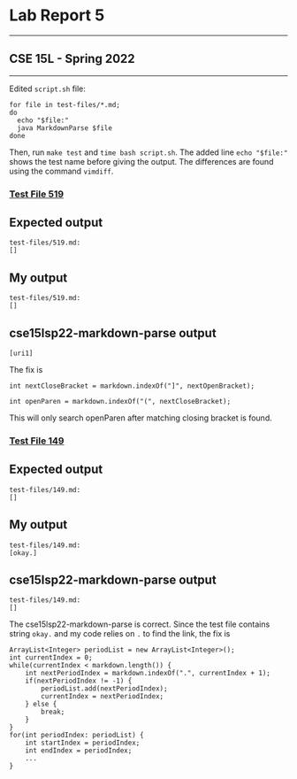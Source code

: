 # Lab Report 5
---
## CSE 15L - Spring 2022
---
Edited `script.sh` file:
```
for file in test-files/*.md;
do
  echo "$file:"
  java MarkdownParse $file
done
```
Then, run `make test` and `time bash script.sh`. The added line `echo "$file:"` shows the test name before giving the output.
The differences are found using the command `vimdiff`.

### [Test File 519](https://github.com/nidhidhamnani/markdown-parser/blob/main/test-files/519.md)
## Expected output

```
test-files/519.md:
[]
```

## My output

```
test-files/519.md:
[]
```

## cse15lsp22-markdown-parse output

```
[uri1]
```
The fix is 
```
int nextCloseBracket = markdown.indexOf("]", nextOpenBracket);

int openParen = markdown.indexOf("(", nextCloseBracket);
```
This will only search openParen after matching closing bracket is found. 

### [Test File 149](https://github.com/nidhidhamnani/markdown-parser/blob/main/test-files/149.md)

## Expected output

```
test-files/149.md:
[]
```

## My output

```
test-files/149.md:
[okay.]
```

## cse15lsp22-markdown-parse output

```
test-files/149.md:
[]
```

The cse15lsp22-markdown-parse is correct. Since the test file contains string `okay.` and my code relies on `.` to find the link, the fix is 

```
ArrayList<Integer> periodList = new ArrayList<Integer>();
int currentIndex = 0;
while(currentIndex < markdown.length()) {
    int nextPeriodIndex = markdown.indexOf(".", currentIndex + 1);
    if(nextPeriodIndex != -1) {
        periodList.add(nextPeriodIndex);
        currentIndex = nextPeriodIndex;
    } else {
        break;
    }
}
for(int periodIndex: periodList) {
    int startIndex = periodIndex;
    int endIndex = periodIndex;
    ...
}
```

